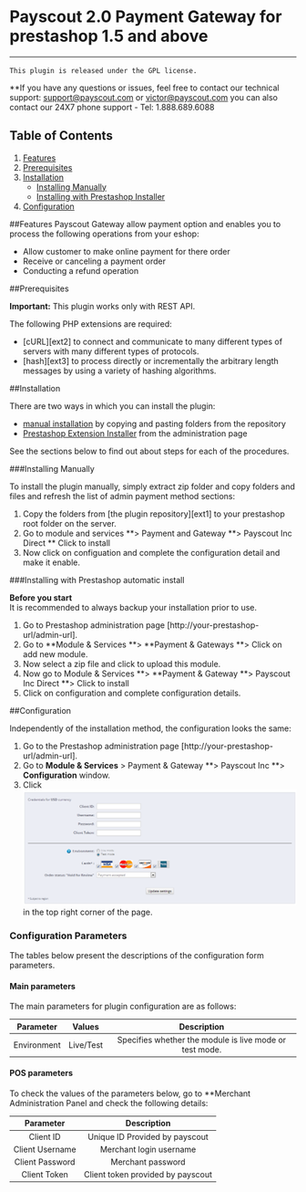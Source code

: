 # Payscout 2.0 Payment Gateway for prestashop 1.5 and above
-------
``This plugin is released under the GPL license.``

**If you have any questions or issues, feel free to contact our technical support: support@payscout.com or victor@payscout.com
you can also contact our 24X7 phone support - Tel: 1.888.689.6088

## Table of Contents

1. [Features](#features)
1. [Prerequisites](#prerequisites)
1. [Installation](#installation)
    * [Installing Manually](#installing-manually)
    * [Installing with Prestashop Installer](#installing-with-prestashop-installer)
1. [Configuration](#configuration)

##Features
Payscout Gateway allow payment option and enables you to process the following operations from your eshop:

* Allow customer to make online payment for there order
* Receive or canceling a payment order
* Conducting a refund operation

##Prerequisites

**Important:** This plugin works only with REST API.

The following PHP extensions are required:

* [cURL][ext2] to connect and communicate to many different types of servers with many different types of protocols.
* [hash][ext3] to process directly or incrementally the arbitrary length messages by using a variety of hashing algorithms.

##Installation

There are two ways in which you can install the plugin:

* [manual installation](#installing-manually) by copying and pasting folders from the repository
* [Prestashop Extension Installer](#installing-with-prestashop-installer) from the administration page

See the sections below to find out about steps for each of the procedures.

###Installing Manually

To install the plugin manually, simply extract zip folder and copy folders and files and refresh the list of admin payment method sections:

1. Copy the folders from [the plugin repository][ext1] to your prestashop root folder on the server.
2. Go to module and services **> Payment and Gateway **> Payscout Inc Direct ** Click to install
3. Now click on configuation and complete the configuration detail and make it enable.

###Installing with Prestashop automatic install 

**Before you start**<br />
It is recommended to always backup your installation prior to use.

1. Go to Prestashop administration page [http://your-prestashop-url/admin-url].
2. Go to **Module & Services **> **Payment & Gateways **> Click on add new module.
3. Now select a zip file and click to upload this module.<br /> 
4. Now go to Module & Services **> **Payment & Gateway **> Payscout Inc Direct **> Click to install
5. Click on configuration and complete configuration details.

  
##Configuration

Independently of the installation method, the configuration looks the same:

1. Go to the Prestashop administration page [http://your-prestashop-url/admin-url].
2. Go to **Module & Services** > Payment & Gateway **> Payscout Inc **> **Configuration** window. 
3. Click ![save_config][img2] in the top right corner of the page.

### Configuration Parameters

The tables below present the descriptions of the configuration form parameters.

#### Main parameters

The main parameters for plugin configuration are as follows:

| Parameter | Values | Description | 
|:---------:|:------:|:-----------:|
|Environment|Live/Test|Specifies whether the module is live mode or test mode.|

#### POS parameters

To check the values of the parameters below, go to **Merchant Administration Panel and check the following details:

| Parameter | Description | 
|:---------:|:-----------:|
|Client ID|Unique ID Provided by payscout|
|Client Username|Merchant login username|
|Client Password|Merchant password|
|Client Token|Client token provided by payscout|

<!--LINKS-->

<!--topic urls:-->

<!--images:-->

[img2]: https://github.com/payscout/prestashop/blob/master/save_config.png